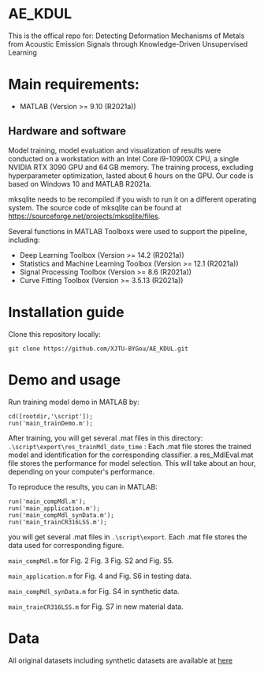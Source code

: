 # AE_KDUL

This is the offical repo for:
Detecting Deformation Mechanisms of Metals from Acoustic Emission Signals through Knowledge-Driven Unsupervised Learning

# Main requirements:

* MATLAB (Version >= 9.10 (R2021a))

## Hardware and software
Model training, model evaluation and visualization of results were conducted on a workstation with an Intel Core i9-10900X CPU, a single NVIDIA RTX 3090 GPU and 64 GB memory. The training process, excluding hyperparameter optimization, lasted about 6 hours on the GPU.
Our code is based on Windows 10 and MATLAB R2021a. 

mksqlite needs to be recompiled if you wish to run it on a different operating system. The source code of mksqlite can be found at 
https://sourceforge.net/projects/mksqlite/files.

Several functions in MATLAB Toolboxs were used to support the pipeline, including:

* Deep Learning Toolbox (Version >= 14.2  (R2021a))
* Statistics and Machine Learning Toolbox (Version >= 12.1 (R2021a))
* Signal Processing Toolbox (Version >= 8.6  (R2021a))
* Curve Fitting Toolbox (Version >= 3.5.13  (R2021a))

# Installation guide
Clone this repository locally:
```
git clone https://github.com/XJTU-BYGou/AE_KDUL.git
```

# Demo and usage
Run training model demo in MATLAB by:
```
cd([rootdir,'\script']);
run('main_trainDemo.m');
```
After training, you will get several .mat files in this directory:
`.\script\export\res_trainMdl_date_time` : Each .mat file stores the trained model and identification for the corresponding classifier. a res_MdlEval.mat file stores the performance for model selection.
This will take about an hour, depending on your computer's performance.

To reproduce the results, you can in MATLAB:
```
run('main_compMdl.m');
run('main_application.m');
run('main_compMdl_synData.m');
run('main_trainCR316LSS.m');
```
you will get several .mat files in `.\script\export`. Each .mat file stores the data used for corresponding figure.

`main_compMdl.m`  for Fig. 2 Fig. 3  Fig. S2 and Fig. S5.

`main_application.m` for Fig. 4 and Fig. S6 in testing data.

`main_compMdl_synData.m` for Fig. S4 in synthetic data.

`main_trainCR316LSS.m` for Fig. S7 in new material data.

# Data

All original datasets including synthetic datasets are available at [here](https://nethelp.xjtu.edu.cn/47d1b1258d6eea8951ba8cda0d575240.zip)
